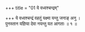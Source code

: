 +++
title = "01 ये वध्वश्चन्द्रम्"

+++
ये वध्वश्चन्द्रं वहतुं यक्ष्मा यन्तु जनाङ् अनु ।  
पुनस्तान यज्ञिया देवा नयन्तु यत आगताः ॥ १ ॥